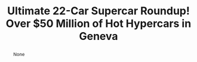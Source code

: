 ---
category: news
title: Ultimate 22-Car Supercar Roundup! Over $50 Million of Hot Hypercars in Geneva
abstract: None
publishedDateTime: 2019-03-12T20:25:38Z
sourceUrl: None
type: slideshow

provider:
  name: Motor Trend
  id: V_AA8DRt_global
tags:
  - Autos

images: 
  - url: assets/images/2019/3/Ultimate-22-Car-Supercar-Roundup!-Over-$50-Million-of-Hot-Hypercars-in-Geneva-1.jpg
    width: 1360
    height: 765
    quality: 89
    title: Ferrari-F8-Tributo.jpg
    attribution: 
    focalRegion:
      x1: 2048
      x2: 2048
      y1: 1152
      y2: 1152

---